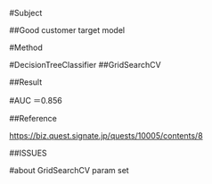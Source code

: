 #Subject

 ##Good customer target model

#Method

 #DecisionTreeClassifier
 ##GridSearchCV

##Result

#AUC ＝0.856

##Reference

https://biz.quest.signate.jp/quests/10005/contents/8

##ISSUES

 #about GridSearchCV param set